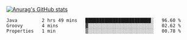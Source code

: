 [![Anurag's GitHub stats](https://github-readme-stats.vercel.app/api?username=sebasphere&count_private=true&theme=tokyonight)](https://github.com/anuraghazra/github-readme-stats)

<!--START_SECTION:waka-->
```text
Java         2 hrs 49 mins   ████████████████████████░   96.60 % 
Groovy       4 mins          ▓░░░░░░░░░░░░░░░░░░░░░░░░   02.62 % 
Properties   1 min           ▒░░░░░░░░░░░░░░░░░░░░░░░░   00.78 % 
```
<!--END_SECTION:waka-->
